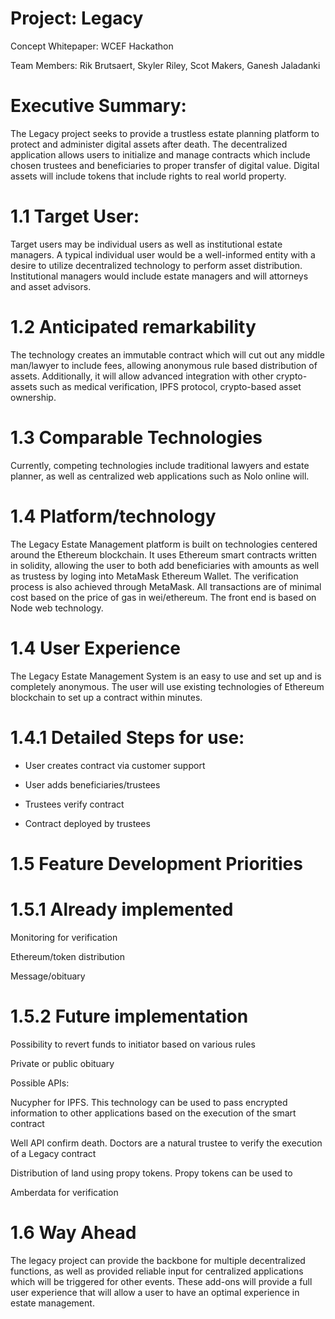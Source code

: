 # Project: Legacy

Concept Whitepaper: WCEF Hackathon 

Team Members: Rik Brutsaert, Skyler Riley, Scot Makers, Ganesh Jaladanki

# Executive Summary:

The Legacy project seeks to provide a trustless estate planning platform to protect and administer digital assets after death. The decentralized application allows users to initialize and manage contracts which include chosen trustees and beneficiaries to proper transfer of digital value. Digital assets will include tokens that include rights to real world property.

# 1.1 Target User:

Target users may be individual users as well as institutional estate managers.  A typical individual user would be a well-informed entity with a desire to utilize decentralized technology to perform asset distribution. Institutional managers would include estate managers and will attorneys and asset advisors.

# 1.2 Anticipated remarkability

The technology creates an immutable contract which will cut out any middle man/lawyer to include fees, allowing anonymous rule based distribution of assets. Additionally, it will allow advanced integration with other crypto-assets such as medical verification, IPFS protocol, crypto-based asset ownership.

# 1.3 Comparable Technologies

Currently, competing technologies include traditional lawyers and estate planner, as well as centralized web applications such as Nolo online will. 

# 1.4 Platform/technology

The Legacy Estate Management platform is built on technologies centered around the Ethereum blockchain. It uses Ethereum smart contracts written in solidity, allowing the user to both add beneficiaries with amounts as well as trustess by loging into MetaMask Ethereum Wallet. The verification process is also achieved through MetaMask. All transactions are of minimal cost based on the price of gas in wei/ethereum. The front end is based on Node web technology.

# 1.4 User Experience

The Legacy Estate Management System is an easy to use and set up and is completely anonymous. The user will use existing technologies of Ethereum blockchain to set up a contract within minutes.

# 1.4.1 Detailed Steps for use:

* User creates contract via customer support

* User adds beneficiaries/trustees

* Trustees verify contract

* Contract deployed by trustees

# 1.5 Feature Development Priorities

# 1.5.1 Already implemented

Monitoring for verification 

Ethereum/token distribution

Message/obituary

# 1.5.2 Future implementation

Possibility to revert funds to initiator based on various rules

Private or public obituary

Possible APIs:

Nucypher for IPFS. This technology can be used to pass encrypted information to other applications based on the execution of the smart contract

Well API confirm death. Doctors are a natural trustee to verify the execution of a Legacy contract

Distribution of land using propy tokens. Propy tokens can be used to

Amberdata for verification

# 1.6 Way Ahead

The legacy project can provide the backbone for multiple decentralized functions, as well as provided reliable input for centralized applications which will be triggered for other events. These add-ons will provide a full user experience that will allow a user to have an optimal experience in estate management.
